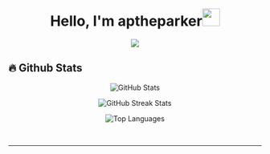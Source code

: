 <h1 align="center">Hello, I'm aptheparker<img src="https://media.giphy.com/media/hvRJCLFzcasrR4ia7z/giphy.gif" width="35"></h1>
<p align="center">
  <a href="https://github.com/aptheparker">
          <img src="https://readme-typing-svg.herokuapp.com?lines=Student-Developer;React.js%20|%20 Nest.js%20|%20Python;Staying-updated-and-staying-an-active-learner&center=true&width=600&height=50">
  </a>
</p>

## 🔥 Github Stats

<!-- Replace the link with the actual image link from the GitHub Readme Stats API -->
<p align="center">
  <img src="https://github-readme-stats.vercel.app/api?username=aptheparker&show_icons=true&theme=algolia" alt="GitHub Stats">
</p>

<p align="center">
  <img src="https://github-readme-streak-stats.herokuapp.com/?user=aptheparker&theme=algolia" alt="GitHub Streak Stats">
</p>

<p align="center">
  <img src="https://github-readme-stats.vercel.app/api/top-langs/?username=aptheparker&theme=algolia&layout=compact" alt="Top Languages">
</p>

<br>
<hr/>
